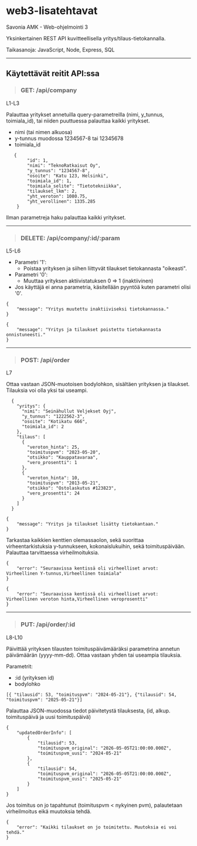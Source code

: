 # web3-lisatehtavat
Savonia AMK - Web-ohjelmointi 3

Yksinkertainen REST API kuvitteellisella yritys/tilaus-tietokannalla.

Taikasanoja: JavaScript, Node, Express, SQL

---

## Käytettävät reitit API:ssa
> ### GET: /api/company

L1-L3

Palauttaa yritykset annetuilla query-parametreilla (nimi, y_tunnus, toimiala_id), tai niiden puuttuessa palauttaa kaikki yritykset.

- nimi (tai nimen alkuosa)
- y-tunnus muodossa 1234567-8 tai 12345678
- toimiala_id

```
   {
        "id": 1,
        "nimi": "TeknoRatkaisut Oy",
        "y_tunnus": "1234567-8",
        "osoite": "Katu 123, Helsinki",
        "toimiala_id": 1,
        "toimiala_selite": "Tietotekniikka",
        "tilaukset_lkm": 2,
        "yht_veroton": 1080.75,
        "yht_verollinen": 1335.285
    }
```

Ilman parametreja haku palauttaa kaikki yritykset.


---

> ### DELETE: /api/company/:id/:param

L5-L6

- Parametri '1': 
    - Poistaa yrityksen ja siihen liittyvät tilaukset tietokannasta "oikeasti".
- Parametri '0': 
    - Muuttaa yrityksen aktiivistatuksen 0 => 1 (inaktiivinen)
- Jos käyttäjä ei anna parametria, käsitellään pyyntöä kuten parametri olisi '0'.

```
{
    "message": "Yritys muutettu inaktiiviseksi tietokannassa."
}
```
```
{
    "message": "Yritys ja tilaukset poistettu tietokannasta onnistuneesti."
}
```

---

> ### POST: /api/order

L7

Ottaa vastaan JSON-muotoisen bodylohkon, sisältäen yrityksen ja tilaukset.
Tilauksia voi olla yksi tai useampi.

```
  {
    "yritys": {
      "nimi": "Seinähullut Veljekset Oyj",
      "y_tunnus": "1222562-3",
      "osoite": "Kotikatu 666",
      "toimiala_id": 2
    },
    "tilaus": [
      {
        "veroton_hinta": 25,
        "toimituspvm": "2023-05-20",
        "otsikko": "Kauppatavaraa",
        "vero_prosentti": 1
      },
      {
        "veroton_hinta": 10,
        "toimituspvm": "2013-05-21",
        "otsikko": "Ostolaskutus #123823",
        "vero_prosentti": 24
      }
    ]
  }
```

```
{
    "message": "Yritys ja tilaukset lisätty tietokantaan."
}
```
Tarkastaa kaikkien kenttien olemassaolon, sekä suorittaa virheentarkistuksia y-tunnukseen, kokonaislukuihin, sekä toimituspäivään.
Palauttaa tarvittaessa virheilmoituksia.

```
{
    "error": "Seuraavissa kentissä oli virheelliset arvot: Virheellinen Y-tunnus,Virheellinen toimiala"
}
```
```
{
    "error": "Seuraavissa kentissä oli virheelliset arvot: Virheellinen veroton hinta,Virheellinen veroprosentti"
}
```

---

> ### PUT: /api/order/:id

L8-L10

Päivittää yrityksen tilausten toimituspäivämääräksi parametrina annetun päivämäärän (yyyy-mm-dd).
Ottaa vastaan yhden tai useampia tilauksia.

Parametrit: 
- :id (yrityksen id)
- bodylohko
```
[{ "tilausid": 53, "toimituspvm": "2024-05-21"}, {"tilausid": 54, "toimituspvm": "2025-05-21"}]
```

Palauttaa JSON-muodossa tiedot päivitetystä tilauksesta, (id, alkup. toimituspäivä ja uusi toimituspäivä)
```
{
    "updatedOrderInfo": [
        {
            "tilausid": 53,
            "toimituspvm_original": "2026-05-05T21:00:00.000Z",
            "toimituspvm_uusi": "2024-05-21"
        },
        {
            "tilausid": 54,
            "toimituspvm_original": "2026-05-05T21:00:00.000Z",
            "toimituspvm_uusi": "2025-05-21"
        }
    ]
}
```

Jos toimitus on jo tapahtunut (toimituspvm < nykyinen pvm), palautetaan virheilmoitus eikä muutoksia tehdä.

```
{
    "error": "Kaikki tilaukset on jo toimitettu. Muutoksia ei voi tehdä."
}
```


